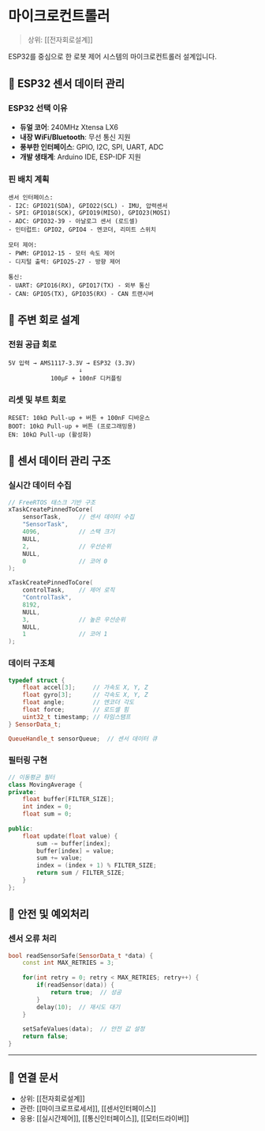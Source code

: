 # 마이크로컨트롤러

> 상위: [[전자회로설계]]

ESP32를 중심으로 한 로봇 제어 시스템의 마이크로컨트롤러 설계입니다.

## 🎯 ESP32 센서 데이터 관리

### ESP32 선택 이유  
- **듀얼 코어**: 240MHz Xtensa LX6
- **내장 WiFi/Bluetooth**: 무선 통신 지원
- **풍부한 인터페이스**: GPIO, I2C, SPI, UART, ADC
- **개발 생태계**: Arduino IDE, ESP-IDF 지원

### 핀 배치 계획
```
센서 인터페이스:
- I2C: GPIO21(SDA), GPIO22(SCL) - IMU, 압력센서
- SPI: GPIO18(SCK), GPIO19(MISO), GPIO23(MOSI)
- ADC: GPIO32-39 - 아날로그 센서 (로드셀)
- 인터럽트: GPIO2, GPIO4 - 엔코더, 리미트 스위치

모터 제어:
- PWM: GPIO12-15 - 모터 속도 제어
- 디지털 출력: GPIO25-27 - 방향 제어

통신:
- UART: GPIO16(RX), GPIO17(TX) - 외부 통신  
- CAN: GPIO5(TX), GPIO35(RX) - CAN 트랜시버
```
## 🔌 주변 회로 설계

### 전원 공급 회로
```
5V 입력 → AMS1117-3.3V → ESP32 (3.3V)
                    ↓
            100μF + 100nF 디커플링
```

### 리셋 및 부트 회로
```
RESET: 10kΩ Pull-up + 버튼 + 100nF 디바운스
BOOT: 10kΩ Pull-up + 버튼 (프로그래밍용)
EN: 10kΩ Pull-up (활성화)
```

## 🔧 센서 데이터 관리 구조

### 실시간 데이터 수집
```cpp
// FreeRTOS 태스크 기반 구조
xTaskCreatePinnedToCore(
    sensorTask,     // 센서 데이터 수집
    "SensorTask", 
    4096,           // 스택 크기
    NULL, 
    2,              // 우선순위
    NULL,
    0               // 코어 0
);

xTaskCreatePinnedToCore(
    controlTask,    // 제어 로직
    "ControlTask",
    8192,
    NULL,
    3,              // 높은 우선순위  
    NULL,
    1               // 코어 1
);
```
### 데이터 구조체
```cpp
typedef struct {
    float accel[3];     // 가속도 X, Y, Z
    float gyro[3];      // 각속도 X, Y, Z  
    float angle;        // 엔코더 각도
    float force;        // 로드셀 힘
    uint32_t timestamp; // 타임스탬프
} SensorData_t;

QueueHandle_t sensorQueue;  // 센서 데이터 큐
```

### 필터링 구현
```cpp
// 이동평균 필터
class MovingAverage {
private:
    float buffer[FILTER_SIZE];
    int index = 0;
    float sum = 0;
    
public:
    float update(float value) {
        sum -= buffer[index];
        buffer[index] = value;
        sum += value;
        index = (index + 1) % FILTER_SIZE;
        return sum / FILTER_SIZE;
    }
};
```

## 🚨 안전 및 예외처리

### 센서 오류 처리
```cpp
bool readSensorSafe(SensorData_t *data) {
    const int MAX_RETRIES = 3;
    
    for(int retry = 0; retry < MAX_RETRIES; retry++) {
        if(readSensor(data)) {
            return true;  // 성공
        }
        delay(10);  // 재시도 대기
    }
    
    setSafeValues(data);  // 안전 값 설정
    return false;
}
```

---

## 🔗 연결 문서
- 상위: [[전자회로설계]]
- 관련: [[마이크로프로세서]], [[센서인터페이스]]
- 응용: [[실시간제어]], [[통신인터페이스]], [[모터드라이버]]